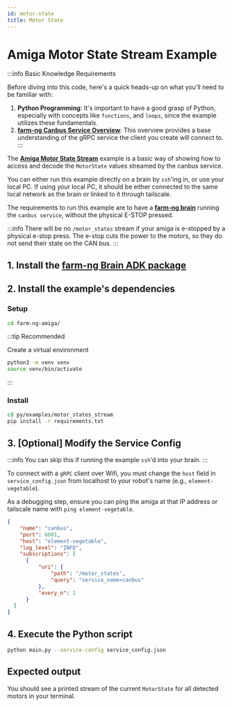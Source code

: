 ```yaml
---
id: motor-state
title: Motor State
---
```


# Amiga Motor State Stream Example

:::info Basic Knowledge Requirements

Before diving into this code, here's a quick heads-up on what you'll need to be familiar with:

1. **Python Programming**: It's important to have a good grasp of Python, especially with concepts
like `functions`, and `loops`, since the example utilizes these fundamentals.
2. [**farm-ng Canbus Service Overview**](/docs/concepts/canbus_service):
This overview provides a base understanding of the gRPC service the client you create will connect to.
:::

The [**Amiga Motor State Stream**](https://github.com/farm-ng/farm-ng-amiga/blob/main/py/examples/motor_states_stream/main.py)
example is a basic way of showing how to access and decode the
`MotorState` values streamed by the canbus service.

You can either run this example directly on a brain by `ssh`'ing in, or use your local PC.
If using your local PC, it should be either connected to the same local network as the brain
or linked to it through tailscale.

The requirements to run this example are to have a
[**farm-ng brain**](/docs/brain/) running the `canbus service`, without the physical E-STOP pressed.

:::info
There will be no `/motor_states` stream if your amiga is e-stopped by a physical e-stop press.
The e-stop cuts the power to the motors, so they do not send their state on the CAN bus.
:::

## 1. Install the [farm-ng Brain ADK package](/docs/brain/brain-install)

## 2. Install the example's dependencies

### Setup

```bash
cd farm-ng-amiga/
```

:::tip Recommended

Create a virtual environment

```bash
python3 -m venv venv
source venv/bin/activate
```

:::

### Install

```bash
cd py/examples/motor_states_stream
pip install -r requirements.txt
```

## 3. [Optional] Modify the Service Config

:::info
You can skip this if running the example `ssh`'d into your brain.
:::

To connect with a `gRPC` client over Wifi,
you must change the `host` field in `service_config.json` from localhost to your robot's name
(e.g., `element-vegetable`).

As a debugging step, ensure you can ping the amiga at that IP address or tailscale name with `ping element-vegetable`.

```json
{
    "name": "canbus",
    "port": 6001,
    "host": "element-vegetable",
    "log_level": "INFO",
    "subscriptions": [
      {
          "uri": {
              "path": "/motor_states",
              "query": "service_name=canbus"
          },
          "every_n": 1
      }
  ]
}
```

## 4. Execute the Python script

```bash
python main.py --service-config service_config.json
```

## Expected output

You should see a printed stream of the current `MotorState` for all detected motors in your terminal.
